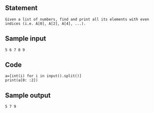 ## Statement
```
Given a list of numbers, find and print all its elements with even indices (i.e. A[0], A[2], A[4], ...).
```
## Sample input
```
5 6 7 8 9
```
## Code
```
a=[int(i) for i in input().split()]
print(a[0: :2])
```
## Sample output
```
5 7 9
```
